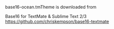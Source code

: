 base16-ocean.tmTheme is downloaded from

Base16 for TextMate & Sublime Text 2/3
https://github.com/chriskempson/base16-textmate